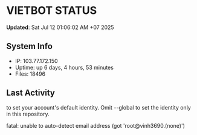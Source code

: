 # VIETBOT STATUS
**Updated**: Sat Jul 12 01:06:02 AM +07 2025

## System Info
- IP: 103.77.172.150
- Uptime: up 6 days, 4 hours, 53 minutes
- Files: 18496

## Last Activity

to set your account's default identity.
Omit --global to set the identity only in this repository.

fatal: unable to auto-detect email address (got 'root@vinh3690.(none)')
